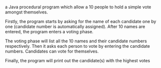 a Java procedural program which allow a 10 people to hold a simple vote amongst themselves.

Firstly, the program starts by asking for the name of each candidate one by one (candidate number is automatically assigned). After 10 names are entered, the program enters a voting phase. 

The voting phase will list all the 10 names and their candidate numbers respectively. Then it asks each person to vote  by entering the candidate numbers. Candidates can vote for themselves.

Finally, the program will print out the candidate(s) with the highest votes
